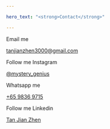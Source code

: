 ```yaml
---

hero_text: "<strong>Contact</strong>"

---
```

<div class="heroWrapper">
    <Hero :text="$page.frontmatter.hero_text" />
</div>
<article >
    <div class="text-center ">
        <p class="my-6">
            Email me 
        </p>
        <a href="mailto:tanjianzhen3000@gmail.com" class="bg-transparent hover:bg-red-500 text-red-700 font-semibold hover:text-white py-2 px-4 border border-red-500 hover:border-transparent rounded">tanjianzhen3000@gmail.com</a>
    </div>
    <div class="text-center ">
        <p class="text-center my-6">
            Follow me Instagram 
        </p>
        <a href="https://www.instagram.com/mystery_genius/" class="bg-transparent hover:bg-yellow-500 text-yellow-700 font-semibold hover:text-white py-2 px-4 border border-yellow-500 hover:border-transparent rounded">@mystery_genius</a>
    </div>
    <div class="text-center ">
        <p class="text-center my-6">
            Whatsapp me 
        </p>
        <a href="https://wa.me/6598369715?text=Hello%20World" class="bg-transparent hover:bg-green-500 text-green-700 font-semibold hover:text-white py-2 px-4 border border-green-500 hover:border-transparent rounded">+65 9836 9715</a>
    </div>
    <div class="text-center">
        <p class="text-center my-6">
            Follow me Linkedin 
        </p>
        <a href="https://www.linkedin.com/in/tan-jian-zhen" class="bg-transparent hover:bg-blue-500 text-blue-700 font-semibold hover:text-white py-2 px-4 border border-blue-500 hover:border-transparent rounded">Tan Jian Zhen</a>
    </div>
</article>

